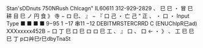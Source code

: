 Stan'sDDnuts 750NRush Chlcagn" IL60611 312-929-2829 、 巳 巳 ・ 冒 巳 耕 目 巳 ノ 円 食 》 寺 − ロ 巳、 』 − 『 口 己 ・ 亡 己 “ 正 、 ・ 口 ・ Input Type ■ ■ ■ ■ 9−95 1 −17 串11 −12 DEBITMRSTERCRRD C (ENUChlpR巳ad) XXXxxxxx452B − 口 丁 巳 口 巳 ロ ロ 巳 工 、 』 口 、 口 ← ・ 》 、 工 巳 巳 巳 丁 pロ艸巳r巳dbyTnaSt